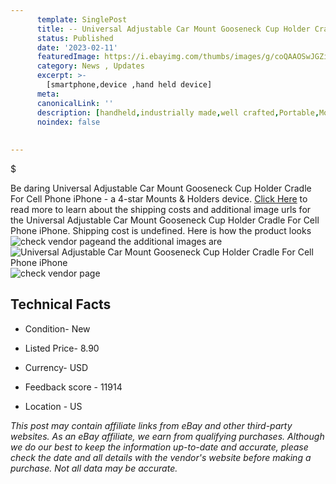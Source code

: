 ```yaml
---
      template: SinglePost
      title: -- Universal Adjustable Car Mount Gooseneck Cup Holder Cradle For Cell Phone iPhone
      status: Published
      date: '2023-02-11'
      featuredImage: https://i.ebayimg.com/thumbs/images/g/coQAAOSwJGZiorlO/s-l225.jpg
      category: News , Updates
      excerpt: >-
        [smartphone,device ,hand held device]
      meta:
      canonicalLink: ''
      description: [handheld,industrially made,well crafted,Portable,Mobile,Compact,Convenient,Lightweight,Maneuverable,Man-portable,Miniature,Carriable,Hand-held,Light,Holdable,Transportable,Mobile device,Pocket-sized,On-the-go,Wireless,Cordless,Compact size,Convenient size, smartphone,device ,hand held device]
      noindex: false
      
        
---
```

$

Be daring Universal Adjustable Car Mount Gooseneck Cup Holder Cradle For Cell Phone iPhone - a 4-star Mounts & Holders device. [Click Here](https://www.ebay.com/itm/353220146748?hash=item523d8fb63c%3Ag%3AcoQAAOSwJGZiorlO&mkevt=1&mkcid=1&mkrid=711-53200-19255-0&campid=%253CePNCampaignId%253E&customid=%253CreferenceId%253E&toolid=10049) to read more to learn about the shipping costs and additional image urls for the Universal Adjustable Car Mount Gooseneck Cup Holder Cradle For Cell Phone iPhone. Shipping cost is undefined. Here is how the product looks ![check vendor page](https://i.ebayimg.com/thumbs/images/g/coQAAOSwJGZiorlO/s-l225.jpg)and the additional images are![Universal Adjustable Car Mount Gooseneck Cup Holder Cradle For Cell Phone iPhone](https://i.ebayimg.com/images/g/coQAAOSwJGZiorlO/s-l1200.jpg)![check vendor page](https://origin-galleryplus.ebayimg.com/ws/web/353220146748_2_0_1/225x225.jpg,https://origin-galleryplus.ebayimg.com/ws/web/353220146748_3_0_1/225x225.jpg,https://origin-galleryplus.ebayimg.com/ws/web/353220146748_4_0_1/225x225.jpg,https://origin-galleryplus.ebayimg.com/ws/web/353220146748_5_0_1/225x225.jpg,https://origin-galleryplus.ebayimg.com/ws/web/353220146748_6_0_1/225x225.jpg,https://origin-galleryplus.ebayimg.com/ws/web/353220146748_7_0_1/225x225.jpg,https://origin-galleryplus.ebayimg.com/ws/web/353220146748_8_0_1/225x225.jpg,https://origin-galleryplus.ebayimg.com/ws/web/353220146748_9_0_1/225x225.jpg,https://origin-galleryplus.ebayimg.com/ws/web/353220146748_10_0_1/225x225.jpg,https://origin-galleryplus.ebayimg.com/ws/web/353220146748_11_0_1/225x225.jpg,https://origin-galleryplus.ebayimg.com/ws/web/353220146748_12_0_1/225x225.jpg)



 ## Technical Facts 



     
      

 - Condition- New 


      

 - Listed Price- 8.90 


      

 - Currency- USD 


      

 - Feedback score - 11914 


      

 - Location - US 


      
      

 *_This post may contain affiliate links from eBay and other third-party websites. As an eBay affiliate, we earn from qualifying purchases. Although we do our best to keep the information up-to-date and accurate, please check the date and all details with the vendor's website before making a purchase. Not all data may be accurate._*






